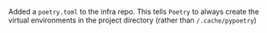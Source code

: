 Added a `poetry.toml` to the infra repo. This tells `Poetry` to always create the virtual environments in the project directory (rather than `/.cache/pypoetry`)